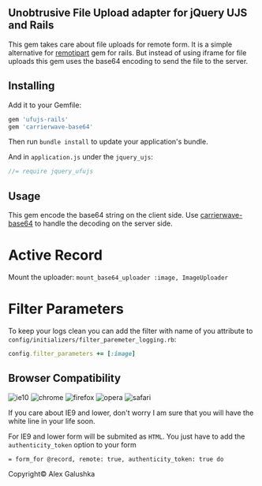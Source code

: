 Unobtrusive File Upload adapter for jQuery UJS and Rails
-

This gem takes care about file uploads for remote form.
It is a simple alternative for [remotipart](https://github.com/JangoSteve/remotipart) gem for rails.
But instead of using iframe for file uploads this gem uses the base64 encoding to send the file to the server.

Installing
-

Add it to your Gemfile:

```ruby
gem 'ufujs-rails'
gem 'carrierwave-base64'
```

Then run `bundle install` to update your application's bundle.

And in `application.js` under the `jquery_ujs`:

```javascript
//= require jquery_ufujs
```

Usage
-

This gem encode the base64 string on the client side.
Use [carrierwave-base64](https://github.com/lebedev-yury/carrierwave-base64) to handle the decoding on the server side.

Active Record
=

Mount the uploader: `mount_base64_uploader :image, ImageUploader`

Filter Parameters
=
To keep your logs clean you can add the filter with name of you attribute to `config/initializers/filter_paremeter_logging.rb`:

```ruby
config.filter_parameters += [:image]
```

Browser Compatibility
-

![ie10](http://browserbadge.com/ie/10)
![chrome](http://browserbadge.com/chrome)
![firefox](http://browserbadge.com/firefox)
![opera](http://browserbadge.com/opera)
![safari](http://browserbadge.com/safari/5)

If you care about IE9 and lower, don't worry I am sure that you will have the white line in your life soon.

For IE9 and lower form will be submited as `HTML`.
You just have to add the `authenticity_token` option to your form

```slim
= form_for @record, remote: true, authenticity_token: true do
```

Copyright© Alex Galushka
